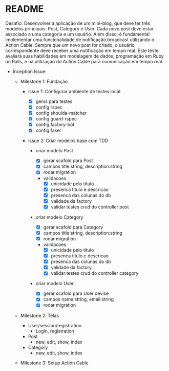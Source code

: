 # README

Desafio:
Desenvolver a aplicação de um mini-blog, que deve ter três modelos principais: Post, Category e User. Cada novo post deve estar associado a uma categoria e um usuário. Além disso, é fundamental implementar uma funcionalidade de notificação broadcast utilizando o Action Cable. Sempre que um novo post for criado, o usuário correspondente deve receber uma notificação em tempo real. Este teste avaliará suas habilidades em modelagem de dados, programação em Ruby on Rails, e na utilização do Action Cable para comunicação em tempo real.

- Inception Issue:

  - Milestone 1: Fundação

    - issue 1: Configurar ambiente de testes local

      - [x] gems para testes
      - [x] config rspec
      - [x] config shoulda-matcher
      - [x] config guard-rspec
      - [x] config factory-bot
      - [x] config faker

    - issue 2: Criar modelos base com TDD

      - criar modelo Post

        - [x] gerar scafold para Post
        - [x] campos title:string, description:string
        - [x] rodar migration

        - validacoes
          - [x] unicidade pelo titulo
          - [x] presenca titulo e descricao
          - [x] presenca das colunas do db
          - [x] validade da factory
          - [x] validar testes crud do controller post

      - criar modelo Category

        - [x] gerar scafold para Category
        - [x] campos title:string, description:string
        - [x] rodar migration

        - validacoes
          - [x] unicidade pelo titulo
          - [x] presenca titulo e descricao
          - [x] presenca das colunas do db
          - [x] validade da factory
          - [x] validar testes crud do controller category

      - criar modelo User

        - [x] gerar scafold para User devise
        - [x] campos name:string, email:string
        - [x] rodar migration

  - Milestone 2: Telas

    - User/session/registration
      - Login, registration
    - Post
      - new, edit, show, index
    - Category
      - new, edit, show, index

  - Milestone 3: Setup Action Cable
